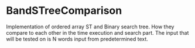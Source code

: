 # BandSTreeComparison
Implementation of ordered array ST and Binary search tree. How they compare to each other in the time execution and search part. The input that will be tested on is N words input from predetermined text.
